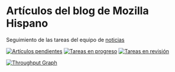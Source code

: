 # Artículos del blog de Mozilla Hispano
Seguimiento de las tareas del equipo de [noticias](https://www.mozilla-hispano.org/documentacion/Noticias)

[![Artículos pendientes](https://badge.waffle.io/mozillahispano/noticias.svg?label=pendiente&title=Pendientes)](http://waffle.io/mozillahispano/noticias) 
[![Tareas en progreso](https://badge.waffle.io/mozillahispano/noticias.svg?label=en%20progreso&title=En%20progreso)](http://waffle.io/mozillahispano/noticias) 
[![Tareas en revisión](https://badge.waffle.io/mozillahispano/noticias.svg?label=en%20revision&title=En%20revision)](http://waffle.io/mozillahispano/noticias) 

[![Throughput Graph](https://graphs.waffle.io/mozillahispano/noticias/throughput.svg)](https://waffle.io/mozillahispano/noticias/metrics)

